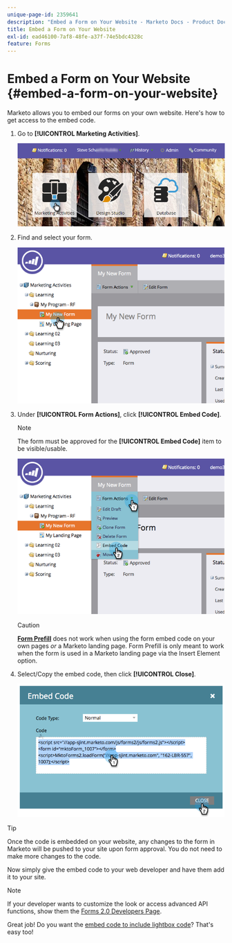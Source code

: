 ```yaml
---
unique-page-id: 2359641
description: "Embed a Form on Your Website - Marketo Docs - Product Documentation"
title: Embed a Form on Your Website
exl-id: ead46100-7af8-48fe-a37f-74e5bdc4328c
feature: Forms
---
```

# Embed a Form on Your Website {#embed-a-form-on-your-website}

Marketo allows you to embed our forms on your own website. Here's how to get access to the embed code.

1. Go to **[!UICONTROL Marketing Activities]**.

   ![](assets/login-marketing-activities-4.png)

1. Find and select your form.

   ![](assets/image2014-9-15-12-3a12-3a14.png)

1. Under **[!UICONTROL Form Actions]**, click **[!UICONTROL Embed Code]**.

   >[!NOTE]
   >
   >The form must be approved for the **[!UICONTROL Embed Code]** item to be visible/usable.

   ![](assets/image2014-9-15-12-3a12-3a20.png)

   >[!CAUTION]
   >
   >**[Form Prefill](/help/marketo/product-docs/administration/settings/edit-landing-page-settings.md)** does not work when using the form embed code on your own pages _or_ a Marketo landing page. Form Prefill is only meant to work when the form is used in a Marketo landing page via the Insert Element option.

1. Select/Copy the embed code, then click **[!UICONTROL Close]**.

   ![](assets/image2014-9-15-12-3a12-3a31.png)

>[!TIP]
>
>Once the code is embedded on your website, any changes to the form in Marketo will be pushed to your site upon form approval. You do not need to make more changes to the code.

Now simply give the embed code to your web developer and have them add it to your site.

>[!NOTE]
>
>If your developer wants to customize the look or access advanced API functions, show them the [Forms 2.0 Developers Page](https://experienceleague.adobe.com/en/docs/marketo-developer/marketo/javascriptapi/forms-api-reference).

Great job! Do you want the [embed code to include lightbox code](/help/marketo/product-docs/demand-generation/forms/form-actions/use-a-form-in-a-lightbox.md)? That's easy too!

